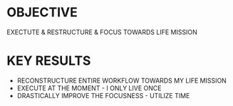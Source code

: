 
# OBJECTIVE

EXECTUTE & RESTRUCTURE & FOCUS TOWARDS LIFE MISSION

# KEY RESULTS

- RECONSTRUCTURE ENTIRE WORKFLOW TOWARDS MY LIFE MISSION
- EXECUTE AT THE MOMENT - I ONLY LIVE ONCE
- DRASTICALLY IMPROVE THE FOCUSNESS - UTILIZE TIME
